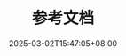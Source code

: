 ---
weight: 300
title: "参考文档"
description: ""
icon: "quick_reference_all"
date: "2025-03-02T15:47:05+08:00"
lastmod: "2025-03-02T15:47:05+08:00"
draft: false
toc: true
---